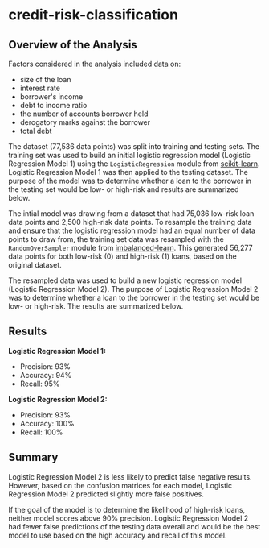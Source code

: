 # credit-risk-classification
## Overview of the Analysis
Factors considered in the analysis included data on:
* size of the loan
* interest rate
* borrower's income
* debt to income ratio
* the number of accounts borrower held
* derogatory marks against the borrower
* total debt

The dataset (77,536 data points) was split into training and testing sets. The training set was used to build an initial logistic regression model (Logistic Regression Model 1) using the `LogisticRegression` module from <a href=https://scikit-learn.org/stable/index.html>scikit-learn</a>. Logistic Regression Model 1 was then applied to the testing dataset. The purpose of the model was to determine whether a loan to the borrower in the testing set would be low- or high-risk and results are summarized below.

The intial model was drawing from a dataset that had 75,036 low-risk loan data points and 2,500 high-risk data points. To resample the training data and ensure that the logistic regression model had an equal number of data points to draw from, the training set data was resampled with the `RandomOverSampler` module from <a href=https://imbalanced-learn.org/dev/index.html>imbalanced-learn</a>. This generated 56,277 data points for both low-risk (0) and high-risk (1) loans, based on the original dataset.

The resampled data was used to build a new logistic regression model (Logistic Regression Model 2). The purpose of Logistic Regression Model 2 was to determine whether a loan to the borrower in the testing set would be low- or high-risk. The results are summarized below.

## Results

<strong>Logistic Regression Model 1:</strong>

* Precision: 93% 
* Accuracy: 94% 
* Recall: 95% 

<strong>Logistic Regression Model 2:</strong>

* Precision: 93% 
* Accuracy: 100% 
* Recall: 100%

## Summary

Logistic Regression Model 2 is less likely to predict false negative results. However, based on the confusion matrices for each model, Logistic Regression Model 2 predicted slightly more false positives. 

If the goal of the model is to determine the likelihood of high-risk loans, neither model scores above 90% precision. Logistic Regression Model 2 had fewer false predictions of the testing data overall and would be the best model to use based on the high accuracy and recall of this model.

